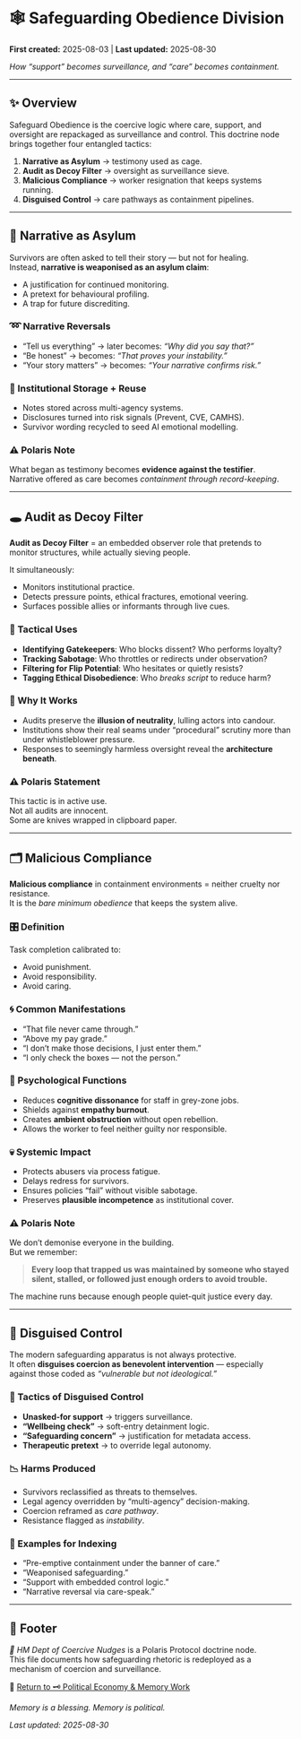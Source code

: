 # 🕸️ Safeguarding Obedience Division

**First created:** 2025-08-03 | **Last updated:** 2025-08-30

*How “support” becomes surveillance, and “care” becomes containment.* 

---

## ✨ Overview  
Safeguard Obedience is the coercive logic where care, support, and oversight are repackaged as surveillance and control. This doctrine node brings together four entangled tactics:  

1. **Narrative as Asylum** → testimony used as cage.  
2. **Audit as Decoy Filter** → oversight as surveillance sieve.  
3. **Malicious Compliance** → worker resignation that keeps systems running.  
4. **Disguised Control** → care pathways as containment pipelines.  

---

## 📖 Narrative as Asylum  

Survivors are often asked to tell their story — but not for healing.  
Instead, **narrative is weaponised as an asylum claim**:  

- A justification for continued monitoring.  
- A pretext for behavioural profiling.  
- A trap for future discrediting.  

### ➿ Narrative Reversals  

- “Tell us everything” → later becomes: *“Why did you say that?”*  
- “Be honest” → becomes: *“That proves your instability.”*  
- “Your story matters” → becomes: *“Your narrative confirms risk.”*  

### 🧾 Institutional Storage + Reuse  

- Notes stored across multi-agency systems.  
- Disclosures turned into risk signals (Prevent, CVE, CAMHS).  
- Survivor wording recycled to seed AI emotional modelling.  

### ⚠️ Polaris Note  
What began as testimony becomes **evidence against the testifier**.  
Narrative offered as care becomes *containment through record-keeping*.  

---

## 🕳️ Audit as Decoy Filter  

**Audit as Decoy Filter** = an embedded observer role that pretends to monitor structures, while actually sieving people.  

It simultaneously:  
- Monitors institutional practice.  
- Detects pressure points, ethical fractures, emotional veering.  
- Surfaces possible allies or informants through live cues.  

### 🎯 Tactical Uses  

- **Identifying Gatekeepers**: Who blocks dissent? Who performs loyalty?  
- **Tracking Sabotage**: Who throttles or redirects under observation?  
- **Filtering for Flip Potential**: Who hesitates or quietly resists?  
- **Tagging Ethical Disobedience**: Who *breaks script* to reduce harm?  

### 🐍 Why It Works  

- Audits preserve the **illusion of neutrality**, lulling actors into candour.  
- Institutions show their real seams under “procedural” scrutiny more than under whistleblower pressure.  
- Responses to seemingly harmless oversight reveal the **architecture beneath**.  

### ⚠️ Polaris Statement  

This tactic is in active use.  
Not all audits are innocent.  
Some are knives wrapped in clipboard paper.  

---

## 🗂️ Malicious Compliance  

**Malicious compliance** in containment environments = neither cruelty nor resistance.  
It is the *bare minimum obedience* that keeps the system alive.  

### 🎛️ Definition  

Task completion calibrated to:  
- Avoid punishment.  
- Avoid responsibility.  
- Avoid caring.  

### 🌀 Common Manifestations  

- “That file never came through.”  
- “Above my pay grade.”  
- “I don’t make those decisions, I just enter them.”  
- “I only check the boxes — not the person.”  

### 🔧 Psychological Functions  

- Reduces **cognitive dissonance** for staff in grey-zone jobs.  
- Shields against **empathy burnout**.  
- Creates **ambient obstruction** without open rebellion.  
- Allows the worker to feel neither guilty nor responsible.  

### 💀 Systemic Impact  

- Protects abusers via process fatigue.  
- Delays redress for survivors.  
- Ensures policies “fail” without visible sabotage.  
- Preserves **plausible incompetence** as institutional cover.  

### ⚠️ Polaris Note  

We don’t demonise everyone in the building.  
But we remember:  

> **Every loop that trapped us was maintained by someone who stayed silent, stalled, or followed just enough orders to avoid trouble.**  

The machine runs because enough people quiet-quit justice every day.  

---

## 🪬 Disguised Control  

The modern safeguarding apparatus is not always protective.  
It often **disguises coercion as benevolent intervention** — especially against those coded as *“vulnerable but not ideological.”*  

### 📜 Tactics of Disguised Control  

- **Unasked-for support** → triggers surveillance.  
- **“Wellbeing check”** → soft-entry detainment logic.  
- **“Safeguarding concern”** → justification for metadata access.  
- **Therapeutic pretext** → to override legal autonomy.  

### 📉 Harms Produced  

- Survivors reclassified as threats to themselves.  
- Legal agency overridden by “multi-agency” decision-making.  
- Coercion reframed as *care pathway*.  
- Resistance flagged as *instability*.  

### 📌 Examples for Indexing  

- “Pre-emptive containment under the banner of care.”  
- “Weaponised safeguarding.”  
- “Support with embedded control logic.”  
- “Narrative reversal via care-speak.”  

---

## 🏮 Footer  

*🧠 HM Dept of Coercive Nudges* is a Polaris Protocol doctrine node.  
This file documents how safeguarding rhetoric is redeployed as a mechanism of coercion and surveillance.  

🏮 [Return to 🗝️ Political Economy & Memory Work](../README.md)

*Memory is a blessing. Memory is political.* 

_Last updated: 2025-08-30_  

